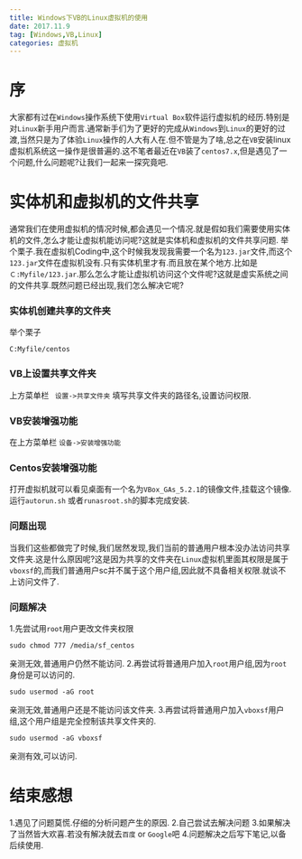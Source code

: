```yaml
---
title: Windows下VB的Linux虚拟机的使用
date: 2017.11.9
tag: [Windows,VB,Linux]
categories: 虚拟机
---
```

# 序
大家都有过在```Windows```操作系统下使用```Virtual Box```软件运行虚拟机的经历.特别是对```Linux```新手用户而言.通常新手们为了更好的完成从```Windows```到```Linux```的更好的过渡,当然只是为了体验```Linux```操作的人大有人在.但不管是为了啥,总之在```VB```安装linux虚拟机系统这一操作是很普遍的.这不笔者最近在```VB```装了```centos7.x```,但是遇见了一个问题,什么问题呢?让我们一起来一探究竟吧.

# 实体机和虚拟机的文件共享
通常我们在使用虚拟机的情况时候,都会遇见一个情况.就是假如我们需要使用实体机的文件,怎么才能让虚拟机能访问呢?这就是实体机和虚拟机的文件共享问题.
举个栗子.我在虚拟机Coding中,这个时候我发现我需要一个名为```123.jar```文件,而这个```123.jar```文件在虚拟机没有.只有实体机里才有.而且放在某个地方.比如是```Ｃ:Myfile/123.jar```.那么怎么才能让虚拟机访问这个文件呢?这就是虚实系统之间的文件共享.既然问题已经出现,我们怎么解决它呢?

### 实体机创建共享的文件夹
举个栗子
```
C:Myfile/centos
```
### VB上设置共享文件夹
上方菜单栏 ``` 设置->共享文件夹``` 填写共享文件夹的路径名,设置访问权限.

### VB安装增强功能
在上方菜单栏 ```设备->安装增强功能```
### Centos安装增强功能
打开虚拟机就可以看见桌面有一个名为```VBox_GAs_5.2.1```的镜像文件,挂载这个镜像.运行```autorun.sh``` 或者```runasroot.sh```的脚本完成安装.
### 问题出现
当我们这些都做完了时候,我们居然发现,我们当前的普通用户根本没办法访问共享文件夹.这是什么原因呢?这是因为共享的文件夹在```Linux```虚拟机里面其权限是属于```vboxsf```的,而我们普通用户sc并不属于这个用户组,因此就不具备相关权限.就谈不上访问文件了.

### 问题解决
1.先尝试用```root```用户更改文件夹权限
```
sudo chmod 777 /media/sf_centos
```
亲测无效,普通用户仍然不能访问.
2.再尝试将普通用户加入```root```用户组,因为```root```身份是可以访问的.
```
sudo usermod -aG root
```
亲测无效,普通用户还是不能访问该文件夹.
3.再尝试将普通用户加入```vboxsf```用户组,这个用户组是完全控制该共享文件夹的.
```
sudo usermod -aG vboxsf
```
亲测有效,可以访问.
　　
# 结束感想
1.遇见了问题莫慌.仔细的分析问题产生的原因.
2.自己尝试去解决问题
3.如果解决了当然皆大欢喜.若没有解决就去```百度``` or ```Google```吧
4.问题解决之后写下笔记,以备后续使用.
